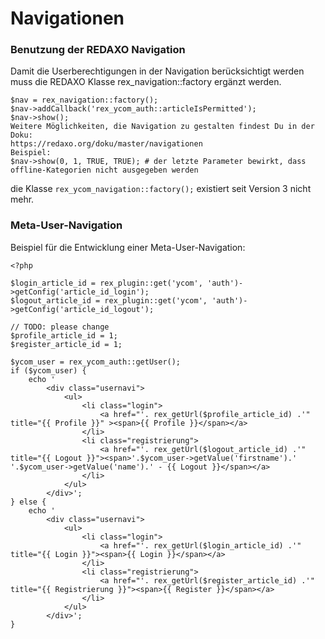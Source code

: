 # Navigationen 


### Benutzung der REDAXO Navigation

Damit die Userberechtigungen in der Navigation berücksichtigt werden muss die REDAXO Klasse rex_navigation::factory ergänzt werden.

```
$nav = rex_navigation::factory();
$nav->addCallback('rex_ycom_auth::articleIsPermitted');
$nav->show();
Weitere Möglichkeiten, die Navigation zu gestalten findest Du in der Doku: 
https://redaxo.org/doku/master/navigationen
Beispiel: 
$nav->show(0, 1, TRUE, TRUE); # der letzte Parameter bewirkt, dass offline-Kategorien nicht ausgegeben werden
```

die Klasse `rex_ycom_navigation::factory();` existiert seit Version 3 nicht mehr.

### Meta-User-Navigation

Beispiel für die Entwicklung einer Meta-User-Navigation:

```
<?php

$login_article_id = rex_plugin::get('ycom', 'auth')->getConfig('article_id_login');
$logout_article_id = rex_plugin::get('ycom', 'auth')->getConfig('article_id_logout');

// TODO: please change
$profile_article_id = 1;
$register_article_id = 1;

$ycom_user = rex_ycom_auth::getUser();
if ($ycom_user) {
    echo '
		<div class="usernavi">
			<ul>
				<li class="login">
					<a href="'. rex_getUrl($profile_article_id) .'" title="{{ Profile }}" ><span>{{ Profile }}</span></a>
				</li>
		        <li class="registrierung">
					<a href="'. rex_getUrl($logout_article_id) .'" title="{{ Logout }}"><span>'.$ycom_user->getValue('firstname').' '.$ycom_user->getValue('name').' - {{ Logout }}</span></a>
		        </li>
		    </ul>
		</div>';
} else {
    echo '
		<div class="usernavi">
			<ul>
				<li class="login">
					<a href="'. rex_getUrl($login_article_id) .'" title="{{ Login }}"><span>{{ Login }}</span></a>
				</li>
		        <li class="registrierung">
					<a href="'. rex_getUrl($register_article_id) .'" title="{{ Registrierung }}"><span>{{ Register }}</span></a>
		        </li>
		    </ul>
		</div>';
}
```
